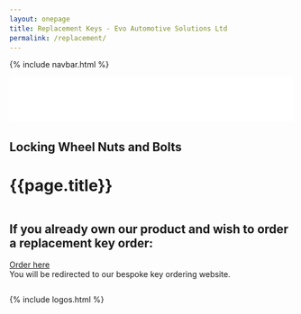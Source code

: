 ```yaml
---
layout: onepage
title: Replacement Keys - Evo Automotive Solutions Ltd
permalink: /replacement/
---
```

{% include navbar.html %}

<section class="has-text-white has-background-black evoheader  full-width">
  <div class="header-logo is-centered">
    <a href="/"><img class="is-centered" src="/assets/evo_logo_sm.png"  alt="Evo Automotive Solutions Ltd logo"></a><br>
    <h2 class="title is-5 has-text-centered has-text-white">Locking Wheel Nuts and Bolts</h2>
  </div>
</section>
<h1 class="is-sr-only">{{page.title}}</h1>
<main class="content">
    
  <section class="section">
      <div class="container">
          <div class="is-vcentered columns is-multiline">
              <div class="column is-12 mx-auto has-text-centered">
                  <h2 class="mt-6 mb-4 title is-size-4 is-spaced">If you already own our product and wish to order a replacement key order:</h2>
                  <p><a class="button is-black my-5" href="https://www.evoautomotive.com" title="Order replacement keys from the EvoAutomotive.com website">Order here</a><br> You will be redirected to our bespoke key ordering website.</p>
              </div>
          </div>
      </div>
  </section>

{% include logos.html %}
  
</main>